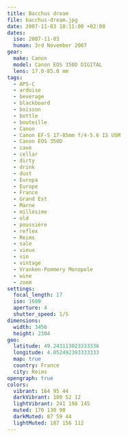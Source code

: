 ```yaml
---
title: Bacchus dream
file: bacchus-dream.jpg
date: 2007-11-03 18:11:00 +02:00
dates:
  iso: 2007-11-03
  human: 3rd November 2007
gear:
  make: Canon
  model: Canon EOS 350D DIGITAL
  lens: 17.0-85.0 mm
tags:
  - APS-C
  - ardoise
  - beverage
  - blackboard
  - boisson
  - bottle
  - bouteille
  - Canon
  - Canon EF-S 17-85mm f/4-5.6 IS USM
  - Canon EOS 350D
  - cave
  - cellar
  - dirty
  - drink
  - dust
  - Europa
  - Europe
  - France
  - Grand Est
  - Marne
  - millésime
  - old
  - poussière
  - reflex
  - Reims
  - sale
  - vieux
  - vin
  - vintage
  - Vranken-Pommery Monopole
  - wine
  - zoom
settings:
  focal_length: 17
  iso: 1600
  aperture: 4
  shutter_speed: 1/5
dimensions:
  width: 3456
  height: 2304
geo:
  latitude: 49.243113023333336
  longitude: 4.052492393333333
  map: true
  country: France
  city: Reims
opengraph: true
colors:
  vibrant: 164 95 44
  darkVibrant: 100 52 12
  lightVibrant: 241 198 145
  muted: 170 130 90
  darkMuted: 87 59 44
  lightMuted: 187 156 112
---
```



